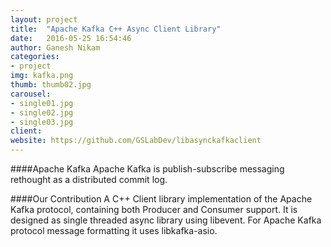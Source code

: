 ```yaml
---
layout: project
title:  "Apache Kafka C++ Async Client Library"
date:   2016-05-25 16:54:46
author: Ganesh Nikam
categories:
- project
img: kafka.png
thumb: thumb02.jpg
carousel:
- single01.jpg
- single02.jpg
- single03.jpg
client: 
website: https://github.com/GSLabDev/libasynckafkaclient
---
```

####Apache Kafka
Apache Kafka is publish-subscribe messaging rethought as a distributed commit log.

####Our Contribution
A C++ Client library implementation of the Apache Kafka protocol, containing both Producer and Consumer support. It is designed as single threaded async library using libevent. For Apache Kafka protocol message formatting it uses libkafka-asio.
